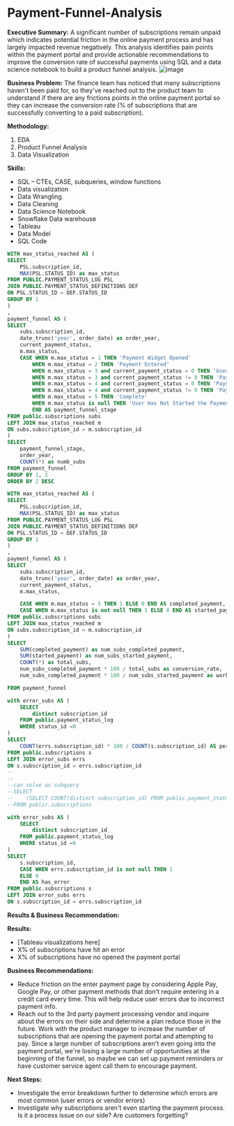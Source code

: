 # Payment-Funnel-Analysis

**Executive Summary:**
A significant number of subscriptions remain unpaid which indicates potential friction in the online payment process and has largely impacted revenue negatively. This analysis identifies pain points within the payment portal and provide actionable recommendations to improve the conversion rate of successful payments using SQL and a data science notebook to build a product funnel analysis.
![image](https://github.com/user-attachments/assets/b6b46878-c6fa-43d7-ab0d-cd783c0c7cdb)


**Business Problem:**
The finance team has noticed that many subscriptions haven't been paid for, so they've reached out to the product team to understand if there are any frictions points in the online payment portal so they can increase the conversion rate (% of subscriptions that are successfully converting to a paid subscription).

**Methodology:**
1. EDA
2. Product Funnel Analysis
3. Data Visualization

**Skills:**
* SQL – CTEs, CASE, subqueries, window functions
* Data visualization
* Data Wrangling
* Data Cleaning
* Data Science Notebook
* Snowflake Data warehouse
* Tableau
* Data Model
* SQL Code

```sql
WITH max_status_reached AS (
SELECT
    PSL.subscription_id,
    MAX(PSL.STATUS_ID) as max_status
FROM PUBLIC.PAYMENT_STATUS_LOG PSL
JOIN PUBLIC.PAYMENT_STATUS_DEFINITIONS DEF
ON PSL.STATUS_ID = DEF.STATUS_ID
GROUP BY 1   
)
,
payment_funnel AS (
SELECT
    subs.subscription_id,
    date_trunc('year', order_date) as order_year,
    current_payment_status,
    m.max_status,
    CASE WHEN m.max_status = 1 THEN 'Payment Widget Opened'
        WHEN m.max_status = 2 THEN 'Payment Entered'
        WHEN m.max_status = 3 and current_payment_status = 0 THEN 'User Error with Payment'
        WHEN m.max_status = 3 and current_payment_status != 0 THEN 'Payment Submitted'
        WHEN m.max_status = 4 and current_payment_status = 0 THEN 'Payment Processing Error with Vendor'
        WHEN m.max_status = 4 and current_payment_status != 0 THEN 'Payment Success w/Vendor'
        WHEN m.max_status = 5 THEN 'Complete'
        WHEN m.max_status is null THEN 'User Has Not Started the Payment Process'
        END AS payment_funnel_stage
FROM public.subscriptions subs
LEFT JOIN max_status_reached m
ON subs.subscription_id = m.subscription_id
)
SELECT
    payment_funnel_stage,
    order_year,
    COUNT(*) as numb_subs
FROM payment_funnel
GROUP BY 1, 2
ORDER BY 2 DESC
```


```sql
WITH max_status_reached AS (
SELECT
    PSL.subscription_id,
    MAX(PSL.STATUS_ID) as max_status
FROM PUBLIC.PAYMENT_STATUS_LOG PSL
JOIN PUBLIC.PAYMENT_STATUS_DEFINITIONS DEF
ON PSL.STATUS_ID = DEF.STATUS_ID
GROUP BY 1   
)
,
payment_funnel AS (
SELECT
    subs.subscription_id,
    date_trunc('year', order_date) as order_year,
    current_payment_status,
    m.max_status,

    CASE WHEN m.max_status = 5 THEN 1 ELSE 0 END AS completed_payment,
    CASE WHEN m.max_status is not null THEN 1 ELSE 0 END AS started_payment  
FROM public.subscriptions subs
LEFT JOIN max_status_reached m
ON subs.subscription_id = m.subscription_id
)
SELECT
    SUM(completed_payment) as num_subs_completed_payment,
    SUM(started_payment) as num_subs_started_payment,
    COUNT(*) as total_subs,
    num_subs_completed_payment * 100 / total_subs as conversion_rate,
    num_subs_completed_payment * 100 / num_subs_started_payment as workflow_completion_rate 

FROM payment_funnel
```


```sql
with error_subs AS (
    SELECT
        distinct subscription_id
    FROM public.payment_status_log
    WHERE status_id =0
)
SELECT
    COUNT(errs.subscription_id) * 100 / COUNT(s.subscription_id) AS perc_subs_hit_error
FROM public.subscriptions s
LEFT JOIN error_subs errs
ON s.subscription_id = errs.subscription_id
--
--
--can solve as subquery
--SELECT
--    (SELECT COUNT(distinct subscription_id) FROM public.payment_status_log WHERE status_id = 0) * 100 / COUNT(*) AS per_subs_hit
--FROM public.subscriptions
```


```sql
with error_subs AS (
    SELECT
        distinct subscription_id
    FROM public.payment_status_log
    WHERE status_id =0
)
SELECT
    s.subscription_id,
    CASE WHEN errs.subscription_id is not null THEN 1
    ELSE 0
    END AS has_error    
FROM public.subscriptions s
LEFT JOIN error_subs errs
ON s.subscription_id = errs.subscription_id
```


**Results & Business Recommendation:**

**Results:**
- [Tableau visualizations here]
- X% of subscriptions have hit an error
- X% of subscriptions have no opened the payment portal

**Business Recommendations:**
- Reduce friction on the enter payment page by considering Apple Pay, Google Pay, or other payment methods that don't require entering in a credit card every time. This will help reduce user errors due to incorrect payment info.
- Reach out to the 3rd party payment processing vendor and inquire about the errors on their side and determine a plan reduce those in the future.
Work with the product manager to increase the number of subscriptions that are opening the payment portal and attempting to pay. Since a large number of subscriptions aren't even going into the payment portal, we're losing a large number of opportunities at the beginning of the funnel, so maybe we can set up payment reminders or have customer service agent call them to encourage payment.

**Next Steps:**
* Investigate the error breakdown further to determine which errors are most common (user errors or vendor errors)
* Investigate why subscriptions aren't even starting the payment process. Is it a process issue on our side? Are customers forgetting?
